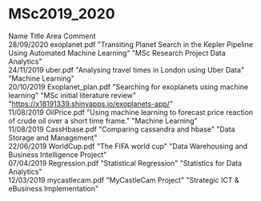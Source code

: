 # MSc2019_2020
Name    Title   Area    Comment   
28/09/2020 exoplanet.pdf   "Transiting Planet Search in the Kepler Pipeline Using Automated Machine Learning"  "MSc Research Project Data Analytics"   
24/11/2019  uber.pdf    "Analysing travel times in London using Uber Data"  "Machine Learning"   
20/10/2019 Exoplanet_plan.pdf   "Searching for exoplanets using machine learning"   "MSc initial literature review" "https://x18191339.shinyapps.io/exoplanets-app/"   
11/08/2019 OilPrice.pdf    "Using machine learning to forecast price reaction of crude oil over a short time frame."   "Machine Learning"   
11/08/2019  CassHbase.pdf   "Comparing cassandra and hbase" "Data Storage and Management"   
22/06/2019  WorldCup.pdf    "The FIFA world cup"    "Data Warehousing and Business Intelligence Project"   
07/04/2019  Regression.pdf  "Statistical Regression"    "Statistics for Data Analytics"   
12/03/2019  mycastlecam.pdf "MyCastleCam Project"   "Strategic ICT & eBusiness Implementation"   

